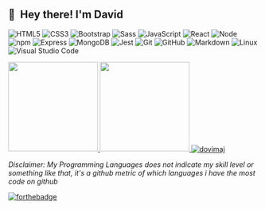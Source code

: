 ## 👋 &nbsp;Hey there! I'm David

  ![HTML5](https://img.shields.io/badge/-HTML5-333333?style=flat&logo=HTML5)
  ![CSS3](https://img.shields.io/badge/-CSS3-333333?style=flat&logo=CSS3&logoColor=1572B6)
  ![Bootstrap](https://img.shields.io/badge/-Bootstrap-333333?style=flat&logo=bootstrap&logoColor=563D7C)
  ![Sass](https://img.shields.io/badge/-Sass-333333?style=flat&logo=Sass)
  ![JavaScript](https://img.shields.io/badge/-JavaScript-333333?style=flat&logo=javascript) 
  ![React](https://img.shields.io/badge/-React-333333?style=flat&logo=react)
  ![Node](https://img.shields.io/badge/-Node.js-333333?style=flat&logo=Node.js)  
  ![npm](https://img.shields.io/badge/-npm-333333?style=flat&logo=npm)
  ![Express](https://img.shields.io/badge/-Express-333333?style=flat&logo=Express)
  ![MongoDB](https://img.shields.io/badge/-MongoDB-333333?style=flat&logo=MongoDB)
  ![Jest](https://img.shields.io/badge/-Jest-333333?style=flat&logo=Jest)
  ![Git](https://img.shields.io/badge/-Git-333333?style=flat&logo=git)
  ![GitHub](https://img.shields.io/badge/-GitHub-333333?style=flat&logo=github)
  ![Markdown](https://img.shields.io/badge/-Markdown-333333?style=flat&logo=markdown)
  ![Linux](https://img.shields.io/badge/-Linux-333333?style=flat&logo=Linux)
  ![Visual Studio Code](https://img.shields.io/badge/-Visual%20Studio%20Code-333333?style=flat&logo=visual-studio-code&logoColor=007ACC)


<p>
  <a href="https://github.com/dovimaj">
    <img height="180em" src="https://github-readme-stats.vercel.app/api?username=dovimaj&show_icons=true" />
    <img height="180em" src="https://github-readme-stats-eight-theta.vercel.app/api/top-langs/?username=dovimaj&layout=compact&exclude_lang=java+r" />
    <img align="center" src="https://github-readme-streak-stats.herokuapp.com/?user=dovimaj&" alt="dovimaj" />
    
  </a>
</p>

 *Disclaimer: My Programming Languages does not indicate my skill level or something like that, it's a github metric of which languages i have the most code on github*
 
[![forthebadge](https://forthebadge.com/images/badges/built-with-love.svg)](https://forthebadge.com)
